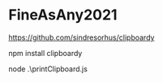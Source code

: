 # FineAsAny2021

https://github.com/sindresorhus/clipboardy

npm install clipboardy

node .\printClipboard.js